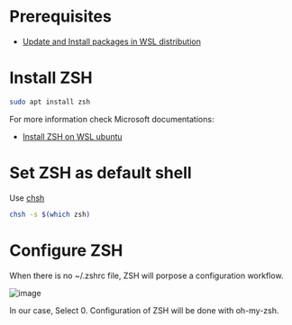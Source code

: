 
# Prerequisites

* [Update and Install packages in WSL distribution](update-install-packages-WSL.md)

# Install ZSH

```sh
sudo apt install zsh
```

For more information check Microsoft documentations:

* [Install ZSH on WSL ubuntu ](https://github.com/ohmyzsh/ohmyzsh/wiki/Installing-ZSH#ubuntu-debian--derivatives-windows-10-wsl--native-linux-kernel-with-windows-10-build-1903)

# Set ZSH as default shell

Use [chsh](https://manpages.ubuntu.com/manpages/focal/en/man1/chsh.1.html)

```sh
chsh -s $(which zsh)
```

# Configure ZSH

When there is no ~/.zshrc file, ZSH will porpose a configuration workflow.

![image](https://github.com/CedricCazin/tutorials/assets/26877462/d2abccdd-0312-4280-bd55-4f9ecc600581)

In our case, Select 0.
Configuration of ZSH will be done with oh-my-zsh.
